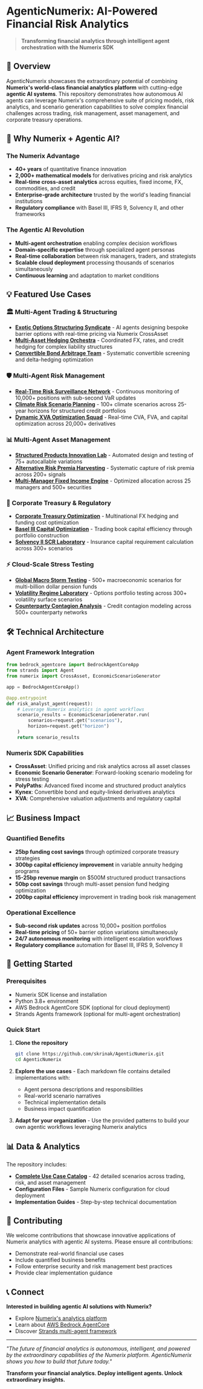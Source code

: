 # AgenticNumerix: AI-Powered Financial Risk Analytics

> **Transforming financial analytics through intelligent agent orchestration with the Numerix SDK**

## 🚀 Overview

AgenticNumerix showcases the extraordinary potential of combining **Numerix's world-class financial analytics platform** with cutting-edge **agentic AI systems**. This repository demonstrates how autonomous AI agents can leverage Numerix's comprehensive suite of pricing models, risk analytics, and scenario generation capabilities to solve complex financial challenges across trading, risk management, asset management, and corporate treasury operations.

## 🌟 Why Numerix + Agentic AI?

### The Numerix Advantage
- **40+ years** of quantitative finance innovation
- **2,000+ mathematical models** for derivatives pricing and risk analytics
- **Real-time cross-asset analytics** across equities, fixed income, FX, commodities, and credit
- **Enterprise-grade architecture** trusted by the world's leading financial institutions
- **Regulatory compliance** with Basel III, IFRS 9, Solvency II, and other frameworks

### The Agentic AI Revolution
- **Multi-agent orchestration** enabling complex decision workflows
- **Domain-specific expertise** through specialized agent personas
- **Real-time collaboration** between risk managers, traders, and strategists
- **Scalable cloud deployment** processing thousands of scenarios simultaneously
- **Continuous learning** and adaptation to market conditions

## 💡 Featured Use Cases

### 🏛️ Multi-Agent Trading & Structuring
- **[Exotic Options Structuring Syndicate](./03-ExoticOptionsStructuringSyndicate.md)** - AI agents designing bespoke barrier options with real-time pricing via Numerix CrossAsset
- **[Multi-Asset Hedging Orchestra](./04-MultiAssetHedgingOrchestra.md)** - Coordinated FX, rates, and credit hedging for complex liability structures
- **[Convertible Bond Arbitrage Team](./06-ConvertibleBondArbitrageTeam.md)** - Systematic convertible screening and delta-hedging optimization

### 🛡️ Multi-Agent Risk Management
- **[Real-Time Risk Surveillance Network](./08-Real-TimeRiskSurveillanceNetwork.md)** - Continuous monitoring of 10,000+ positions with sub-second VaR updates
- **[Climate Risk Scenario Planning](./09-ClimateRiskScenarioPlanningConsortium.md)** - 100+ climate scenarios across 25-year horizons for structured credit portfolios
- **[Dynamic XVA Optimization Squad](./10-DynamicXVAOptimizationSquad.md)** - Real-time CVA, FVA, and capital optimization across 20,000+ derivatives

### 📊 Multi-Agent Asset Management
- **[Structured Products Innovation Lab](./11-Structured%20Products%20Innovation%20Lab.md)** - Automated design and testing of 75+ autocallable variations
- **[Alternative Risk Premia Harvesting](./13-AlternativeRiskPremiaHarvestingCollective.md)** - Systematic capture of risk premia across 200+ signals
- **[Multi-Manager Fixed Income Engine](./12-Multi-ManagerFixedIncomeAllocationEngine.md)** - Optimized allocation across 25 managers and 500+ securities

### 🏢 Corporate Treasury & Regulatory
- **[Corporate Treasury Optimization](./16-CorporateTreasuryOptimizationCommand.md)** - Multinational FX hedging and funding cost optimization
- **[Basel III Capital Optimization](./32-BaselIIICapitalRatioOptimizationEngine.md)** - Trading book capital efficiency through portfolio construction
- **[Solvency II SCR Laboratory](./34-SolvencyIISolvencyCapitalRequirementLaboratory.md)** - Insurance capital requirement calculation across 300+ scenarios

### ⚡ Cloud-Scale Stress Testing
- **[Global Macro Storm Testing](./20-GlobalMacroScenarioStormTesting.md)** - 500+ macroeconomic scenarios for multi-billion dollar pension funds
- **[Volatility Regime Laboratory](./24-VolatilityRegimeShiftLaboratory.md)** - Options portfolio testing across 300+ volatility surface scenarios
- **[Counterparty Contagion Analysis](./28-CounterpartyContagionNetworkAnalysis.md)** - Credit contagion modeling across 500+ counterparty networks

## 🛠️ Technical Architecture

### Agent Framework Integration
```python
from bedrock_agentcore import BedrockAgentCoreApp
from strands import Agent
from numerix import CrossAsset, EconomicScenarioGenerator

app = BedrockAgentCoreApp()

@app.entrypoint
def risk_analyst_agent(request):
    # Leverage Numerix analytics in agent workflows
    scenario_results = EconomicScenarioGenerator.run(
        scenarios=request.get("scenarios"),
        horizon=request.get("horizon")
    )
    return scenario_results
```

### Numerix SDK Capabilities
- **CrossAsset**: Unified pricing and risk analytics across all asset classes
- **Economic Scenario Generator**: Forward-looking scenario modeling for stress testing
- **PolyPaths**: Advanced fixed income and structured product analytics
- **Kynex**: Convertible bond and equity-linked derivatives analytics
- **XVA**: Comprehensive valuation adjustments and regulatory capital

## 📈 Business Impact

### Quantified Benefits
- **25bp funding cost savings** through optimized corporate treasury strategies
- **300bp capital efficiency improvement** in variable annuity hedging programs
- **15-25bp revenue margin** on $500M structured product transactions
- **50bp cost savings** through multi-asset pension fund hedging optimization
- **200bp capital efficiency** improvement in trading book risk management

### Operational Excellence
- **Sub-second risk updates** across 10,000+ position portfolios
- **Real-time pricing** of 50+ barrier option variations simultaneously
- **24/7 autonomous monitoring** with intelligent escalation workflows
- **Regulatory compliance** automation for Basel III, IFRS 9, Solvency II

## 🚀 Getting Started

### Prerequisites
- Numerix SDK license and installation
- Python 3.8+ environment
- AWS Bedrock AgentCore SDK (optional for cloud deployment)
- Strands Agents framework (optional for multi-agent orchestration)

### Quick Start
1. **Clone the repository**
   ```bash
   git clone https://github.com/skrinak/AgenticNumerix.git
   cd AgenticNumerix
   ```

2. **Explore the use cases** - Each markdown file contains detailed implementations with:
   - Agent persona descriptions and responsibilities
   - Real-world scenario narratives
   - Technical implementation details
   - Business impact quantification

3. **Adapt for your organization** - Use the provided patterns to build your own agentic workflows leveraging Numerix analytics

## 📊 Data & Analytics

The repository includes:
- **[Complete Use Case Catalog](./NumerixUseCases.csv)** - 42 detailed scenarios across trading, risk, and asset management
- **Configuration Files** - Sample Numerix configuration for cloud deployment
- **Implementation Guides** - Step-by-step technical documentation

## 🤝 Contributing

We welcome contributions that showcase innovative applications of Numerix analytics with agentic AI systems. Please ensure all contributions:
- Demonstrate real-world financial use cases
- Include quantified business benefits
- Follow enterprise security and risk management best practices
- Provide clear implementation guidance

## 📞 Connect

**Interested in building agentic AI solutions with Numerix?**
- Explore [Numerix's analytics platform](https://numerix.com)
- Learn about [AWS Bedrock AgentCore](https://aws.amazon.com/bedrock/agents/)
- Discover [Strands multi-agent framework](https://strands.ai)

---

*"The future of financial analytics is autonomous, intelligent, and powered by the extraordinary capabilities of the Numerix platform. AgenticNumerix shows you how to build that future today."*

**Transform your financial analytics. Deploy intelligent agents. Unlock extraordinary insights.**